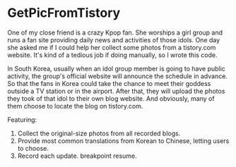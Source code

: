 # GetPicFromTistory

One of my close friend is a crazy Kpop fan. She worships a girl 
group and runs a fan site providing daily news and activities 
of those idols. One day she asked me if I could help her collect 
some photos from a tistory.com website. It's kind of a tedious 
job if doing manually, so I wrote this code.

In South Korea, usually when an idol group member is going to 
have public activity, the group's official website will announce 
the schedule in advance. So that the fans in Korea could take 
the chance to meet their goddess outside a TV station or in the 
airport. After that, they will upload the photos they took of 
that idol to their own blog website. And obviously, many of them 
choose to locate the blog on tistory.com.

Featuring:

1. Collect the original-size photos from all recorded blogs.
2. Provide most common translations from Korean to Chinese, letting users to choose.
3. Record each update. breakpoint resume.
